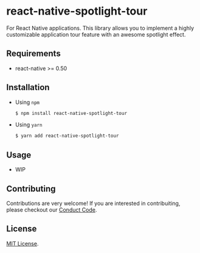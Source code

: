 # react-native-spotlight-tour
For React Native applications. This library allows you to implement a highly customizable application tour feature with an awesome spotlight effect.

## Requirements
* react-native >= 0.50

## Installation
* Using `npm`
    ```sh
    $ npm install react-native-spotlight-tour
    ```
* Using `yarn`
    ```sh
    $ yarn add react-native-spotlight-tour
    ```

## Usage

* WIP

## Contributing

Contributions are very welcome! If you are interested in contribuiting, please checkout our [Conduct Code](CODE_OF_CONDUCT).

## License

[MIT License](LICENSE).
